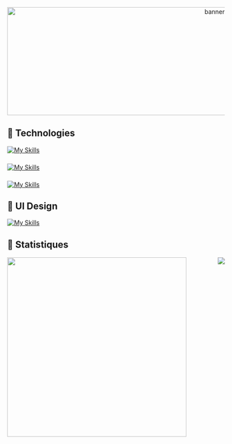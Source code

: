 <div align="center">
  <img src="https://media.tenor.com/zHi1yy-QyTUAAAAd/anime-train.gif" height="250" width="945" alt="banner"  />
</div>

## 🎴 Technologies

[![My Skills](https://skillicons.dev/icons?i=symfony,wordpress,cs,lua,py,php&perline=6)](https://github.com/satmyx)

###

[![My Skills](https://skillicons.dev/icons?i=js,webpack,html,css,bootstrap,tailwind&perline=6)](https://github.com/satmyx)

###

[![My Skills](https://skillicons.dev/icons?i=mysql)](https://github.com/satmyx)

###

## 🎨 UI Design

[![My Skills](https://skillicons.dev/icons?i=figma,ai,ps,xd&perline=4)](https://github.com/satmyx)

## 🧮 Statistiques

<a href="https://github.com/satmyx/satmyx">
  <img align="left" width="415" src="https://github-readme-stats-84epz4g6d-satmyx.vercel.app/api?username=satmyx&show_icons=true&theme=dark&locale=fr"/>
</a>
<a href="https://github.com/satmyx/satmyx">
  <img align="right" src="https://github-readme-stats-woad-one-36.vercel.app/api/top-langs/?username=satmyx&layout=compact&theme=dark&locale=fr" />
</a>
